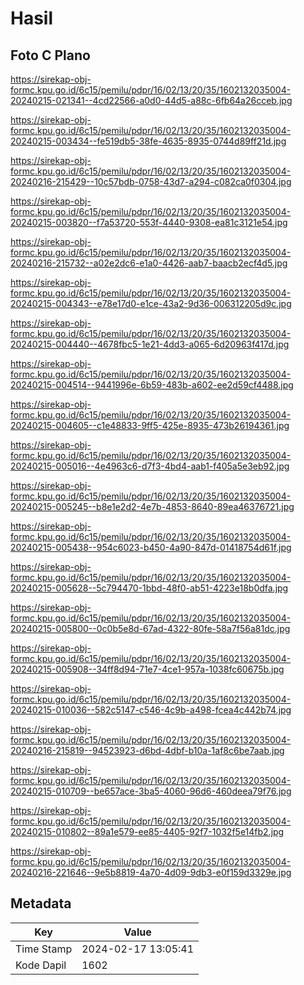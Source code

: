 # Hasil

## Foto C Plano

https://sirekap-obj-formc.kpu.go.id/6c15/pemilu/pdpr/16/02/13/20/35/1602132035004-20240215-021341--4cd22566-a0d0-44d5-a88c-6fb64a26cceb.jpg

https://sirekap-obj-formc.kpu.go.id/6c15/pemilu/pdpr/16/02/13/20/35/1602132035004-20240215-003434--fe519db5-38fe-4635-8935-0744d89ff21d.jpg

https://sirekap-obj-formc.kpu.go.id/6c15/pemilu/pdpr/16/02/13/20/35/1602132035004-20240216-215429--10c57bdb-0758-43d7-a294-c082ca0f0304.jpg

https://sirekap-obj-formc.kpu.go.id/6c15/pemilu/pdpr/16/02/13/20/35/1602132035004-20240215-003820--f7a53720-553f-4440-9308-ea81c3121e54.jpg

https://sirekap-obj-formc.kpu.go.id/6c15/pemilu/pdpr/16/02/13/20/35/1602132035004-20240216-215732--a02e2dc6-e1a0-4426-aab7-baacb2ecf4d5.jpg

https://sirekap-obj-formc.kpu.go.id/6c15/pemilu/pdpr/16/02/13/20/35/1602132035004-20240215-004343--e78e17d0-e1ce-43a2-9d36-006312205d9c.jpg

https://sirekap-obj-formc.kpu.go.id/6c15/pemilu/pdpr/16/02/13/20/35/1602132035004-20240215-004440--4678fbc5-1e21-4dd3-a065-6d20963f417d.jpg

https://sirekap-obj-formc.kpu.go.id/6c15/pemilu/pdpr/16/02/13/20/35/1602132035004-20240215-004514--9441996e-6b59-483b-a602-ee2d59cf4488.jpg

https://sirekap-obj-formc.kpu.go.id/6c15/pemilu/pdpr/16/02/13/20/35/1602132035004-20240215-004605--c1e48833-9ff5-425e-8935-473b26194361.jpg

https://sirekap-obj-formc.kpu.go.id/6c15/pemilu/pdpr/16/02/13/20/35/1602132035004-20240215-005016--4e4963c6-d7f3-4bd4-aab1-f405a5e3eb92.jpg

https://sirekap-obj-formc.kpu.go.id/6c15/pemilu/pdpr/16/02/13/20/35/1602132035004-20240215-005245--b8e1e2d2-4e7b-4853-8640-89ea46376721.jpg

https://sirekap-obj-formc.kpu.go.id/6c15/pemilu/pdpr/16/02/13/20/35/1602132035004-20240215-005438--954c6023-b450-4a90-847d-01418754d61f.jpg

https://sirekap-obj-formc.kpu.go.id/6c15/pemilu/pdpr/16/02/13/20/35/1602132035004-20240215-005628--5c794470-1bbd-48f0-ab51-4223e18b0dfa.jpg

https://sirekap-obj-formc.kpu.go.id/6c15/pemilu/pdpr/16/02/13/20/35/1602132035004-20240215-005800--0c0b5e8d-67ad-4322-80fe-58a7f56a81dc.jpg

https://sirekap-obj-formc.kpu.go.id/6c15/pemilu/pdpr/16/02/13/20/35/1602132035004-20240215-005908--34ff8d94-71e7-4ce1-957a-1038fc60675b.jpg

https://sirekap-obj-formc.kpu.go.id/6c15/pemilu/pdpr/16/02/13/20/35/1602132035004-20240215-010036--582c5147-c546-4c9b-a498-fcea4c442b74.jpg

https://sirekap-obj-formc.kpu.go.id/6c15/pemilu/pdpr/16/02/13/20/35/1602132035004-20240216-215819--94523923-d6bd-4dbf-b10a-1af8c6be7aab.jpg

https://sirekap-obj-formc.kpu.go.id/6c15/pemilu/pdpr/16/02/13/20/35/1602132035004-20240215-010709--be657ace-3ba5-4060-96d6-460deea79f76.jpg

https://sirekap-obj-formc.kpu.go.id/6c15/pemilu/pdpr/16/02/13/20/35/1602132035004-20240215-010802--89a1e579-ee85-4405-92f7-1032f5e14fb2.jpg

https://sirekap-obj-formc.kpu.go.id/6c15/pemilu/pdpr/16/02/13/20/35/1602132035004-20240216-221646--9e5b8819-4a70-4d09-9db3-e0f159d3329e.jpg


## Metadata

| Key        | Value               |
| ---------- | ------------------- |
| Time Stamp | 2024-02-17 13:05:41 |
| Kode Dapil | 1602                |



